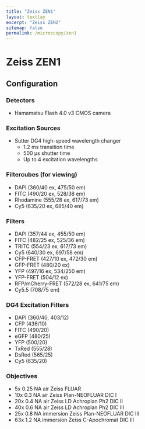 ```yaml
---
title: "Zeiss ZEN1"
layout: textlay
excerpt: "Zeiss ZEN2"
sitemap: false
permalink: /microscopy/zen1
---
```


# Zeiss ZEN1

## Configuration

### Detectors

- Hamamatsu Flash 4.0 v3 CMOS camera

### Excitation Sources

- Sutter DG4 high-speed wavelength changer
	- 1.2 ms transition time
	- 500 μs shutter time
	- Up to 4 excitation wavelengths

### Filtercubes (for viewing)

- DAPI (360/40 ex, 475/50 em)
- FITC (490/20 ex, 528/38 em)
- Rhodamine (555/28 ex, 617/73 em)
- Cy5 (635/20 ex, 685/40 em)

### Filters

- DAPI (357/44 ex, 455/50 em)
- FITC (482/25 ex, 525/36 em)
- TRITC (554/23 ex, 617/73 em)
- Cy5 (640/30 ex, 697/58 em)
- CFP-FRET (427/10 ex, 472/30 em)
- GFP-FRET (480/20 ex)
- YFP (497/16 ex, 534/250 em)
- YFP-FRET (504/12 ex)
- RFP/mCherry-FRET (572/28 ex, 641/75 em)
- Cy5.5 (708/75 em)

### DG4 Excitation Filters

- DAPI (360/40, 403/12)
- CFP (436/10)
- FITC (490/20)
- eGFP (480/25)
- YFP (500/20)
- TxRed (555/28)
- DsRed (565/25)
- Cy5 (635/20)

### Objectives

- 5x 0.25 NA air Zeiss FLUAR
- 10x 0.3 NA air Zeiss Plan-NEOFLUAR DIC I
- 20x 0.4 NA air Zeiss LD Achroplan Ph2 DIC II
- 40x 0.6 NA air Zeiss LD Achroplan Ph2 DIC III
- 25x 0.8 NA immersion Zeiss Plan-NEOFLUAR DIC III
- 63x 1.2 NA immersion Zeiss C-Apochromat DIC III

